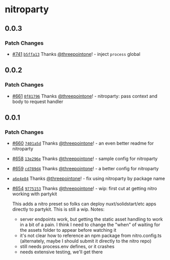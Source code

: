 # nitroparty

## 0.0.3

### Patch Changes

- [#741](https://github.com/partykit/partykit/pull/741) [`b5ffa13`](https://github.com/partykit/partykit/commit/b5ffa130b42a94b0d6c94bb55c3f89d511c2cf62) Thanks [@threepointone](https://github.com/threepointone)! - inject `process` global

## 0.0.2

### Patch Changes

- [#661](https://github.com/partykit/partykit/pull/661) [`0f81796`](https://github.com/partykit/partykit/commit/0f817961331d73a9784ddac6c26d910f12cdd513) Thanks [@threepointone](https://github.com/threepointone)! - nitroparty: pass context and body to request handler

## 0.0.1

### Patch Changes

- [#660](https://github.com/partykit/partykit/pull/660) [`7401a5d`](https://github.com/partykit/partykit/commit/7401a5d89622df0f606c316de698db7d42203fcf) Thanks [@threepointone](https://github.com/threepointone)! - an even better readme for nitroparty

- [#658](https://github.com/partykit/partykit/pull/658) [`13e296e`](https://github.com/partykit/partykit/commit/13e296e5de9cf01feb6df0c8b4cb48e5021c57e3) Thanks [@threepointone](https://github.com/threepointone)! - sample config for nitroparty

- [#659](https://github.com/partykit/partykit/pull/659) [`cd789d4`](https://github.com/partykit/partykit/commit/cd789d44adde7107fa205ed15a5c94348dc314bb) Thanks [@threepointone](https://github.com/threepointone)! - a better config for nitroparty

- [`a6e4e84`](https://github.com/partykit/partykit/commit/a6e4e8458434059e06e7c48facdf8bd451e77955) Thanks [@threepointone](https://github.com/threepointone)! - fix using nitroparty by package name

- [#654](https://github.com/partykit/partykit/pull/654) [`9775153`](https://github.com/partykit/partykit/commit/977515366ed8126c58448aaea8584136d5ec0cdc) Thanks [@threepointone](https://github.com/threepointone)! - wip: first cut at getting nitro working with partykit

  This adds a nitro preset so folks can deploy nuxt/solidstart/etc apps directly to partykit. This is still a wip. Notes:

  - server endpoints work, but getting the static asset handling to work in a bit of a pain. I think I need to change the "when" of waiting for the assets folder to appear before watching it
  - it's not clear how to reference an npm package from nitro.config.ts (alternately, maybe I should submit it directly to the nitro repo)
  - still needs process.env defines, or it crashes
  - needs extensive testing, we'll get there
